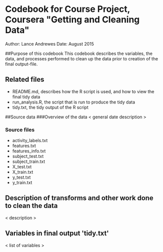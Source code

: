# Codebook for Course Project, Coursera "Getting and Cleaning Data"  
Author: Lance Andrewes
Date: August 2015

##Purpose of this codebook
This codebook describes the variables, the data, and processes performed to clean up the data prior to creation of the final output-file.

## Related files
* README.md,         describes how the R script is used, and how to view the final tidy data  
* run_analysis.R,    the script that is run to produce the tidy data
* tidy.txt,          the tidy output of the R script

##Source data
###Overview of the data
< general date description >

### Source files
* activity_labels.txt
* features.txt
* features_info.txt  
* subject_test.txt
* subject_train.txt
* X_test.txt         
* X_train.txt
* y_test.txt
* y_train.txt        
  
## Description of transforms and other work done to clean the data
< description >

## Variables in final output 'tidy.txt'
< list of variables >

